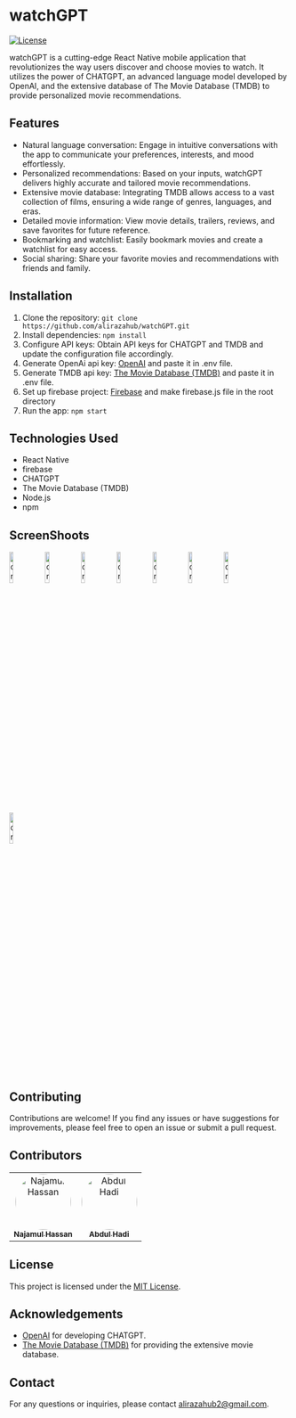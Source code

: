 # watchGPT

[![License](https://img.shields.io/badge/license-MIT-blue.svg)](https://github.com/alirazahub/watchGPT/blob/main/LICENSE)

watchGPT is a cutting-edge React Native mobile application that revolutionizes the way users discover and choose movies to watch. It utilizes the power of CHATGPT, an advanced language model developed by OpenAI, and the extensive database of The Movie Database (TMDB) to provide personalized movie recommendations.


## Features

- Natural language conversation: Engage in intuitive conversations with the app to communicate your preferences, interests, and mood effortlessly.
- Personalized recommendations: Based on your inputs, watchGPT delivers highly accurate and tailored movie recommendations.
- Extensive movie database: Integrating TMDB allows access to a vast collection of films, ensuring a wide range of genres, languages, and eras.
- Detailed movie information: View movie details, trailers, reviews, and save favorites for future reference.
- Bookmarking and watchlist: Easily bookmark movies and create a watchlist for easy access.
- Social sharing: Share your favorite movies and recommendations with friends and family.


## Installation

1. Clone the repository: `git clone https://github.com/alirazahub/watchGPT.git`
2. Install dependencies: `npm install`
3. Configure API keys: Obtain API keys for CHATGPT and TMDB and update the configuration file accordingly.
4. Generate OpenAi api key: [OpenAI](https://openai.com/) and paste it in .env file.
5. Generate TMDB api key: [The Movie Database (TMDB)](https://www.themoviedb.org/) and paste it in .env file.
6. Set up firebase project: [Firebase](https://console.firebase.google.com/) and make firebase.js file in the root directory
7. Run the app: `npm start`



## Technologies Used

- React Native
- firebase
- CHATGPT
- The Movie Database (TMDB)
- Node.js
- npm

## ScreenShoots
<div>
<img src="https://raw.githubusercontent.com/alirazahub/watchGPT/master/assets/splash.jpeg?token=GHSAT0AAAAAAB7Q4YIYP2QTEVGTRYZXURHGZD4OIQQ" alt="drawing" width="12%" />
<img src="https://raw.githubusercontent.com/alirazahub/watchGPT/master/assets/login.jpeg?token=GHSAT0AAAAAAB7Q4YIZ7KZTQ2YFGXXNDOWGZD4OGBQ" alt="drawing" width="12%"/>
<img src="https://raw.githubusercontent.com/alirazahub/watchGPT/master/assets/signup.jpeg?token=GHSAT0AAAAAAB7Q4YIYK5PFRGMDNPV75WBKZD4OGHA" alt="drawing" width="12%"/>
<img src="https://raw.githubusercontent.com/alirazahub/watchGPT/master/assets/home1.jpeg?token=GHSAT0AAAAAAB7Q4YIZRF543V7IL4IAX75SZD4OGSQ" alt="drawing" width="12%"/>
<img src="https://raw.githubusercontent.com/alirazahub/watchGPT/master/assets/home2.jpeg?token=GHSAT0AAAAAAB7Q4YIYGY4RYKTXOVL6FWFGZD4OGZA" alt="drawing" width="12%"/>
<img src="https://raw.githubusercontent.com/alirazahub/watchGPT/master/assets/detail.jpeg?token=GHSAT0AAAAAAB7Q4YIZCW54VMO26X7S4WKYZD4OIMQ" alt="drawing" width="12%"/>
<img src="https://raw.githubusercontent.com/alirazahub/watchGPT/master/assets/history.jpeg?token=GHSAT0AAAAAAB7Q4YIZVYM5O7MD4S6BAU7KZD4OJIQ" alt="drawing" width="12%"/>
<img src="https://raw.githubusercontent.com/alirazahub/watchGPT/master/assets/setting.jpeg?token=GHSAT0AAAAAAB7Q4YIZVUUZGTFAQ3OLSSWCZD4OJAQ" alt="drawing" width="12%"/>
</div>

## Contributing

Contributions are welcome! If you find any issues or have suggestions for improvements, please feel free to open an issue or submit a pull request.

## Contributors

<table>
  <tr>
    <td align="center">
      <a href="https://github.com/Najamulhassan3383">
        <img src="https://avatars.githubusercontent.com/u/77961701?v=4" width="100px" alt="Najamul Hassan" style="border-radius: 50%;" /><br />
        <sub><b>Najamul Hassan</b></sub>
      </a>
    </td>
    <td align="center">
      <a href="https://github.com/abdulhadihub">
        <img src="https://avatars.githubusercontent.com/u/88116803?v=4" width="100px" alt="Abdul Hadi" style="border-radius: 50%;" /><br />
        <sub><b>Abdul Hadi</b></sub>
      </a>
    </td>
  </tr>
</table>

## License

This project is licensed under the [MIT License](https://github.com/your-username/watchGPT/blob/main/LICENSE).

## Acknowledgements

- [OpenAI](https://openai.com/) for developing CHATGPT.
- [The Movie Database (TMDB)](https://www.themoviedb.org/) for providing the extensive movie database.

## Contact

For any questions or inquiries, please contact [alirazahub2@gmail.com](mailto:alirazahub2@gmail.com).

